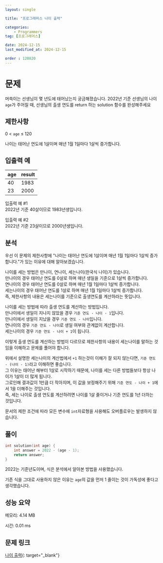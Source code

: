 ```yaml
---
layout: single

title: "프로그래머스 나이 출력"

categories:
    - Programmers
tag: [프로그래머스]

date: 2024-12-15
last_modified_at: 2024-12-15

order : 120820
---
```


# 문제

머쓱이는 선생님이 몇 년도에 태어났는지 궁금해졌습니다. 2022년 기준 선생님의 나이 `age`가 주어질 때, 선생님의 출생 연도를 return 하는 solution 함수를 완성해주세요

## 제한사항

0 < `age` ≤ 120

나이는 태어난 연도에 1살이며 매년 1월 1일마다 1살씩 증가합니다.

## 입출력 예

|age|result|
|---|---|
|40|1983|
|23|2000|

입출력 예 #1  
2022년 기준 40살이므로 1983년생입니다.

입출력 예 #2  
2022년 기준 23살이므로 2000년생입니다.

## 분석

우선 이 문제의 제한사항에 "나이는 태어난 연도에 1살이며 매년 1월 1일마다 1살씩 증가합니다."가 있는 이유에 대해 알아보겠습니다.

나이를 세는 방법은 만나이, 연나이, 세는나이(한국식 나이)가 있습니다.  
만나이의 경우 태어난 연도를 0살로 하며 매년 생일을 기준으로 1살씩 증가합니다.  
연나이의 경우 태어난 연도를 0살로 하며 매년 1월 1일마다 1살씩 증가합니다.  
세는나이의 경우 태어난 연도를 1살로 하며 매년 1월 1일마다 1살씩 증가합니다.  
즉, 제한사항의 내용은 세는나이를 기준으로 출생연도를 계산하라는 뜻입니다.

나이를 세는 방법에 따라 출생 연도를 계산하는 방법입니다.  
만나이에서 생일이 지나지 않았을 경우 ``기준 연도 - 나이 - 1``입니다.  
만나이에서 생일이 지났을 경우 ``기준 연도 - 나이``입니다.  
연나이의 경우 ``기준 연도 - 나이``로 생일 여부와 관계없이 계산합니다.  
세는나이의 경우 ``기준 연도 - 나이 + 1``이 됩니다.

이렇게 출생 연도를 계산하는 방법이 다르므로 제한사항의 내용이 세는나이를 말하는 것임을 이해하고 문제를 풀어야 합니다.  

위에서 설명한 세는나이의 계산법에서 `+1` 하는것이 이해가 잘 되지 않는다면, ``기준 연도 - (나이 - 1)``라고 이해하면 좋습니다.  
그 이유는 태어난 해부터 1살로 시작하기 때문에, 나이를 세는 다른 방법들보다 항상 나이가 1살이 더 많게 됩니다.  
그로인해 결과값이 1만큼 더 작아지며, 이 값을 보정해주기 위해 ``기준 연도 - 나이 + 1``에서 1을 더해주는 것입니다.  
즉, 세는 나이로 출생 연도를 계산하려면 나이를 1살 줄이거나 기준 연도를 1년 더하는 것입니다.

문서의 제한 조건에 따라 모든 변수에 `int`자료형을 사용해도 오버플로우는 발생하지 않습니다.

## 풀이

```cpp
int solution(int age) {
    int answer = 2022 - (age - 1);
    return answer;
}
```

2022는 기준년도이며, 식은 분석에서 알아본 방법을 사용했습니다.

기존 식을 그대로 사용하지 않은 이유는 `age`의 값을 먼저 1 줄이는 것이 가독성에 좋다고 생각했습니다.

## 성능 요약

메모리: 4.14 MB

시간: 0.01 ms

## 문제 링크

[나이 출력](https://school.programmers.co.kr/learn/courses/30/lessons/120820){: target="_blank"}